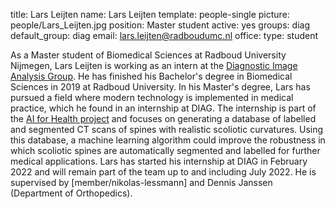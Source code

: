 title: Lars Leijten
name: Lars Leijten
template: people-single
picture: people/Lars_Leijten.jpg
position: Master student
active: yes
groups: diag
default_group: diag
email: lars.leijten@radboudumc.nl
office: 
type: student

As a Master student of Biomedical Sciences at Radboud University Nijmegen, Lars Leijten is working as an intern at the [Diagnostic Image Analysis Group](https://www.diagnijmegen.nl). He has finished his Bachelor's degree in Biomedical Sciences in 2019 at Radboud University. In his Master's degree, Lars has pursued a field where modern technology is implemented in medical practice, which he found in an internship at DIAG. The internship is part of the [AI for Health project](https://www.ai-for-health.nl) and focuses on generating a database of labelled and segmented CT scans of spines with realistic scoliotic curvatures. Using this database, a machine learning algorithm could improve the robustness in which scoliotic spines are automatically segmented and labelled for further medical applications. Lars has started his internship at DIAG in February 2022 and will remain part of the team up to and including July 2022. He is supervised by [member/nikolas-lessmann] and Dennis Janssen (Department of Orthopedics).
